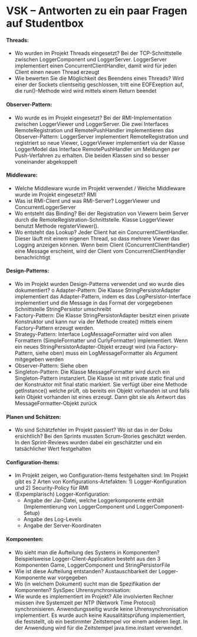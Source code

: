 # VSK – Antworten zu ein paar Fragen auf Studentbox

#### Threads:
- Wo wurden im Projekt Threads eingesetzt? Bei der TCP-Schnittstelle zwischen LoggerComponent und LoggerServer. LoggerServer implementiert einen ConcurrentClientHandler, damit wird für jeden Client einen neuen Thread erzeugt
- Wie bewerten Sie die Möglichkeit des Beendens eines Threads? Wird einer der Sockets clientseitig geschlossen, tritt eine EOFExeption auf, die run()-Methode wird wird mittels einem Return beendet

#### Observer-Pattern:
- Wo wurde es im Projekt eingesetzt? Bei der RMI-Implementation zwischen LoggerViewer und LoggerServer. Die zwei Interfaces RemoteRegistration und RemotePushHandler implementieren das Observer-Pattern: LoggerServer implementiert RemoteRegistration und registriert so neue Viewer, LoggerViewer implementiert via der Klasse LoggerModel das Interface RemotePushHandler um Meldungen per Push-Verfahren zu erhalten. Die beiden Klassen sind so besser voneinander abgekoppelt

#### Middleware:
- Welche Middleware wurde im Projekt verwendet / Welche Middleware wurde im Projekt eingesetzt? RMI
- Was ist RMI-Client und was RMI-Server? LoggerViewer und ConcurrentLoggerServer
-	Wo entsteht das Binding? Bei der Registration von Viewern beim Server durch die RemoteRegistration-Schnittstelle. Klasse LoggerViewer benutzt Methode registerViewer().
-	Wo entsteht das Lookup? Jeder Client hat ein ConcurrentClientHandler. Dieser läuft mit einem eigenen Thread, so dass mehrere Viewer das Logging anzeigen können. Wenn beim Client (ConcurrentClientHandler) eine Message erscheint, wird der Client vom ConcurrentClientHandler benachrichtigt

#### Design-Patterns:
-	Wo im Projekt wurden Design-Patterns verwendet und wo wurde dies dokumentiert?
o	Adapter-Pattern: Die Klasse StringPersistorAdapter implementiert das Adapter-Pattern, indem es das LogPersistor-Interface implementiert und die Message in das Format der vorgegebenen Schnittstelle StringPersistor umschreibt
-	Factory-Pattern: Die Klasse StringPersistorAdapter besitzt einen private Konstruktor und kann nur via der Methode create() mittels einem Factory-Pattern erzeugt werden.
-	Strategy-Pattern: Interface LogMessageFormatter wird von allen Formattern (SimpleFormatter und CurlyFormatter) implementiert. Wenn ein neues StringPersistorAdapter-Objekt erzeugt wird (via Factory-Pattern, siehe oben) muss ein LogMessageFormatter als Argument mitgegeben werden
-	Observer-Pattern: Siehe oben
-	Singleton-Pattern: Die Klasse MessageFormatter wird durch ein Singleton-Pattern instanziert. Die Klasse ist mit private static final und der Konstruktor mit final static markiert. Sie verfügt über eine Methode getInstance() welche prüft, ob bereits ein Objekt vorhanden ist und falls kein Objekt vorhanden ist eines erzeugt. Dann gibt sie als Antwort das MessageFormatter-Objekt zurück

#### Planen und Schätzen:
-	Wo sind Schätzfehler im Projekt passiert? Wo ist das in der Doku ersichtlich? Bei den Sprints mussten Scrum-Stories geschätzt werden. In den Sprint-Reviews wurden dabei ein geschätzter und ein tatsächlicher Wert festgehalten

#### Configuration-Items:
-	Im Projekt zeigen, wo Configuration-Items festgehalten sind: Im Projekt gibt es 2 Arten von Konfigurations-Artefakten: 1) Logger-Konfiguration und 2) Security-Policy für RMI
-	(Expemplarisch) Logger-Konfiguration:
	-	Angabe der Jar-Datei, welche Loggerkomponente enthält (Implementierung von LoggerComponent und LoggerComponent-Setup)
	-	Angabe des Log-Levels
	-	Angabe der Server-Koordinaten

#### Komponenten:
-	Wo sieht man die Aufteilung des Systems in Komponenten? Beispielsweise Logger-Client-Application besteht aus den 3 Komponenten Game, LoggerComponent und StringPersistorFile
-	Wie ist diese Aufteilung entstanden? Austauschbarkeit der Logger-Komponente war vorgegeben
-	Wo (in welchem Dokument) sucht man die Spezifikation der Komponenten? SysSpec
Uhrensynchronisation:
-	Wie wurde es implementiert im Projekt? Alle involvierten Rechner müssen ihre Systemzeit per NTP (Network Time Protocol) synchronisieren. Anwendungsseitig wurde keine Uhrensynchronisation implementiert. Es wurde auch keine Kausalitätsprüfung implementiert, die feststellt, ob ein bestimmter Zeitstempel vor einem anderen liegt. In der Anwendung wird für die Zeitstempel java.time.instant verwendet.

